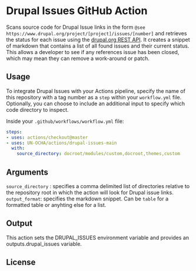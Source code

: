 # Drupal Issues GitHub Action

Scans source code for Drupal Issue links in the form `@see https://www.drupal.org/project/[project]/issues/[number]` and retrieves the status for each issue using the [drupal.org REST API](https://www.drupal.org/drupalorg/docs/apis/rest-and-other-apis). It creates a snippet of markdown that contains a list of all found issues and their current status. This allows a developer to see if any references issue has been closed, which may mean they can remove a work-around or patch.

## Usage

To integrate Drupal Issues with your Actions pipeline, specify the name of this repository with a tag number as a `step` within your `workflow.yml` file. Optionally, you can choose to include an additional input to specify which code directory to inspect.

Inside your `.github/workflows/workflow.yml` file:

```yaml
steps:
- uses: actions/checkout@master
- uses: UN-OCHA/actions/drupal-issues-main
  with:
    source_directory: docroot/modules/custom,docroot,themes,custom
```

## Arguments

`source_directory` : specifies a comma delimited list of directories relative to the repository root in which the action will look for Drupal issue links.
`output_format`: specifies the markdown snippet. Can be `table` for a formatted table or anyhting else for a list.

## Output

This action sets the DRUPAL_ISSUES environment variable and provides an outputs.drupal_issues variable.

## License
